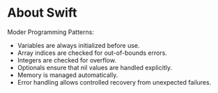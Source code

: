 # About Swift

Moder Programming Patterns:

* Variables are always initialized before use.
* Array indices are checked for out-of-bounds errors.
* Integers are checked for overflow.
* Optionals ensure that nil values are handled explicitly.
* Memory is managed automatically.
* Error handling allows controlled recovery from unexpected failures.
